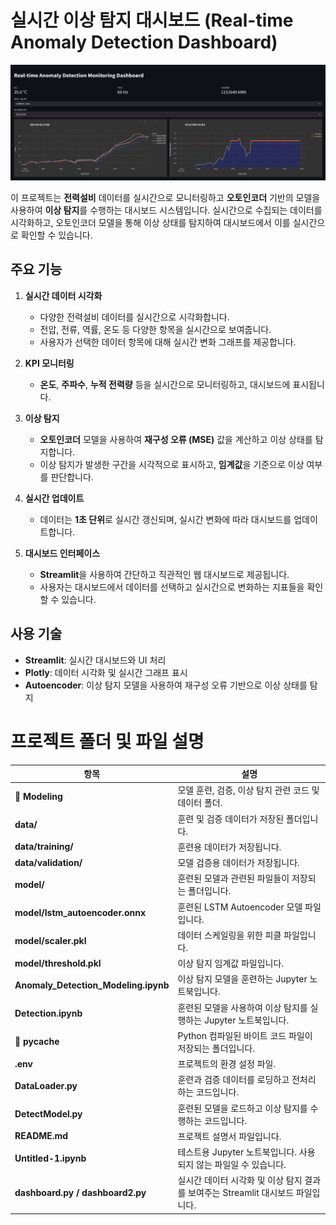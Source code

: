 

# 실시간 이상 탐지 대시보드 (Real-time Anomaly Detection Dashboard)

![alt text](image.png)

이 프로젝트는 **전력설비** 데이터를 실시간으로 모니터링하고 **오토인코더** 기반의 모델을 사용하여 **이상 탐지**를 수행하는 대시보드 시스템입니다. 실시간으로 수집되는 데이터를 시각화하고, 오토인코더 모델을 통해 이상 상태를 탐지하여 대시보드에서 이를 실시간으로 확인할 수 있습니다.

## 주요 기능

1. **실시간 데이터 시각화**
   - 다양한 전력설비 데이터를 실시간으로 시각화합니다.
   - 전압, 전류, 역률, 온도 등 다양한 항목을 실시간으로 보여줍니다.
   - 사용자가 선택한 데이터 항목에 대해 실시간 변화 그래프를 제공합니다.

2. **KPI 모니터링**
   - **온도**, **주파수**, **누적 전력량** 등을 실시간으로 모니터링하고, 대시보드에 표시됩니다.

3. **이상 탐지**
   - **오토인코더** 모델을 사용하여 **재구성 오류 (MSE)** 값을 계산하고 이상 상태를 탐지합니다.
   - 이상 탐지가 발생한 구간을 시각적으로 표시하고, **임계값**을 기준으로 이상 여부를 판단합니다.

4. **실시간 업데이트**
   - 데이터는 **1초 단위**로 실시간 갱신되며, 실시간 변화에 따라 대시보드를 업데이트합니다.

5. **대시보드 인터페이스**
   - **Streamlit**을 사용하여 간단하고 직관적인 웹 대시보드로 제공됩니다.
   - 사용자는 대시보드에서 데이터를 선택하고 실시간으로 변화하는 지표들을 확인할 수 있습니다.

## 사용 기술

- **Streamlit**: 실시간 대시보드와 UI 처리
- **Plotly**: 데이터 시각화 및 실시간 그래프 표시
- **Autoencoder**: 이상 탐지 모델을 사용하여 재구성 오류 기반으로 이상 상태를 탐지


# 프로젝트 폴더 및 파일 설명

| 항목                       | 설명                                                         |
|----------------------------|--------------------------------------------------------------|
| **📂 Modeling**             | 모델 훈련, 검증, 이상 탐지 관련 코드 및 데이터 폴더.        |
| **data/**                   | 훈련 및 검증 데이터가 저장된 폴더입니다.                     |
| **data/training/**          | 훈련용 데이터가 저장됩니다.                                 |
| **data/validation/**        | 모델 검증용 데이터가 저장됩니다.                             |
| **model/**                  | 훈련된 모델과 관련된 파일들이 저장되는 폴더입니다.          |
| **model/lstm_autoencoder.onnx** | 훈련된 LSTM Autoencoder 모델 파일입니다.                     |
| **model/scaler.pkl**        | 데이터 스케일링을 위한 피클 파일입니다.                     |
| **model/threshold.pkl**     | 이상 탐지 임계값 파일입니다.                                |
| **Anomaly_Detection_Modeling.ipynb** | 이상 탐지 모델을 훈련하는 Jupyter 노트북입니다.           |
| **Detection.ipynb**         | 훈련된 모델을 사용하여 이상 탐지를 실행하는 Jupyter 노트북입니다. |
| **📂 __pycache__**          | Python 컴파일된 바이트 코드 파일이 저장되는 폴더입니다.     |
| **.env**                    | 프로젝트의 환경 설정 파일.                                  |
| **DataLoader.py**           | 훈련과 검증 데이터를 로딩하고 전처리하는 코드입니다.         |
| **DetectModel.py**          | 훈련된 모델을 로드하고 이상 탐지를 수행하는 코드입니다.     |
| **README.md**               | 프로젝트 설명서 파일입니다.                                  |
| **Untitled-1.ipynb**        | 테스트용 Jupyter 노트북입니다. 사용되지 않는 파일일 수 있습니다. |
| **dashboard.py / dashboard2.py** | 실시간 데이터 시각화 및 이상 탐지 결과를 보여주는 Streamlit 대시보드 파일입니다. |
